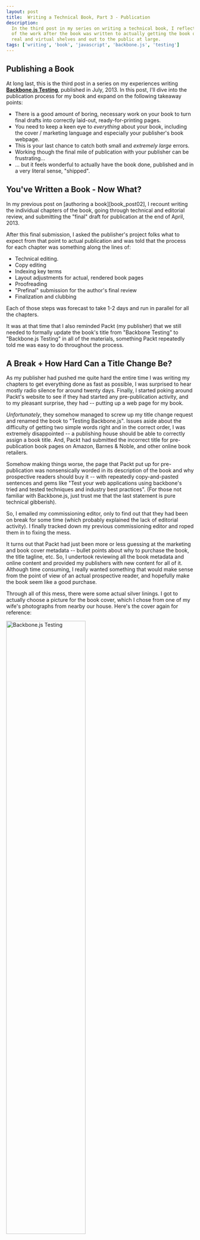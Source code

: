```yaml
---
layout: post
title:  Writing a Technical Book, Part 3 - Publication
description:
  In the third post in my series on writing a technical book, I reflect on all
  of the work after the book was written to actually getting the book on
  real and virtual shelves and out to the public at large.
tags: ['writing', 'book', 'javascript', 'backbone.js', 'testing']
---
```


## Publishing a Book

At long last, this is the third post in a series on my experiences writing
**[Backbone.js Testing][book_packt]**, published in July, 2013. In this post,
I'll dive into the publication process for my book and expand on the
following takeaway points:

* There is a good amount of boring, necessary work on your book to turn
  final drafts into correctly laid-out, ready-for-printing pages.
* You need to keep a keen eye to _everything_ about your book, including the
  cover / marketing language and especially your publisher's book webpage.
* This is your last chance to catch both small and _extremely large_ errors.
* Working though the final mile of publication with your publisher can be
  frustrating...
* ... but it feels wonderful to actually have the book done, published and
  in a very literal sense, "shipped".


## You've Written a Book - Now What?

In my previous post on [authoring a book][book_post02], I recount writing the
individual chapters of the book, going through technical and editorial review,
and submitting the "final" draft for publication at the end of April, 2013.

After this final submission, I asked the publisher's project folks what to
expect from that point to actual publication and was told that the process for
each chapter was something along the lines of:

* Technical editing.
* Copy editing
* Indexing key terms
* Layout adjustments for actual, rendered book pages
* Proofreading
* "Prefinal" submission for the author's final review
* Finalization and clubbing

Each of those steps was forecast to take 1-2 days and run in parallel for all
the chapters.

It was at that time that I also reminded Packt (my publisher) that we still
needed to formally update the book's title from "Backbone Testing" to
"Backbone.js Testing" in all of the materials, something Packt repeatedly told
me was easy to do throughout the process.

<!-- more start -->


## A Break + How Hard Can a Title Change Be?

As my publisher had pushed me quite hard the entire time I was writing my
chapters to get everything done as fast as possible, I was surprised to hear
mostly radio silence for around twenty days. Finally, I started poking around
Packt's website to see if they had started any pre-publication activity, and to
my pleasant surprise, they had -- putting up a web page for my book.

_Unfortunately_, they somehow managed to screw up my title change request and
renamed the book to "Testing Backbone.js". Issues aside about the difficulty
of getting two simple words right and in the correct order, I was extremely
disappointed -- a publishing house should be able to correctly assign a book
title. And, Packt had submitted the incorrect title for pre-publication book
pages on Amazon, Barnes & Noble, and other online book retailers.

Somehow making things worse, the page that Packt put up for pre-publication was
nonsensically worded in its description of the book and why prospective readers
should buy it -- with repeatedly copy-and-pasted sentences and gems like "Test
your web applications using backbone's tried and tested techniques and industry
best practices". (For those not familiar with Backbone.js, just trust me that
the last statement is pure technical gibberish).

So, I emailed my commissioning editor, only to find out that they had been on
break for some time (which probably explained the lack of editorial activity). I
finally tracked down my previous commissioning editor and roped them in to
fixing the mess.

It turns out that Packt had just been more or less guessing at the marketing and
book cover metadata -- bullet points about why to purchase the book, the title
tagline, etc. So, I undertook reviewing all the book metadata and online content
and provided my publishers with new content for all of it. Although time
consuming, I really wanted something that would make sense from the point of
view of an actual prospective reader, and hopefully make the book seem like a
good purchase.

Through all of this mess, there were some actual silver linings. I got to
actually choose a picture for the book cover, which I chose from one of my
wife's photographs from nearby our house. Here's the cover again for
reference:

<div class="pull-center">
  <a href="http://www.packtpub.com/backbonejs-testing/book">
    <img class="bordered"
         style="width: 65%; max-width: 350px;"
         alt="Backbone.js Testing"
         title="Backbone.js Testing"
         src="{{ site.url }}{{ site.baseurl }}media/img/2013/06/13/book-cover.jpg" />
  </a>
  <p />
</div>

And, I did learn about _all_ of the details of the book cover and website
marketing content because I was so paranoid about something else inaccurate or
nonsensical being written on my behalf about the book.


## Prefinal and Final Editing

After the diversion of the book title / marketing material, Packt finally
got the first chapters back to me for prefinal review on May 30th, supposedly
targeting a "to the printers" date of June 10th. When I asked about the delay
and impending deadline, the publisher responded that they had actually been
short-staffed the entire time after I submitted my final drafts. We jointly
agreed to push back the actual final deadline.

The prefinal and final editing process was mostly boring but important work. I
was sent PDFs of what would be close to the final layout and look for the
chapters to review, with comments and suggestions from the publisher. The
technical editors and proofreaders didn't find many issues and sometimes mis-
identified correct writing as errors. But, they did ultimately find a number of
real errors we were able to correct.

It was also a good opportunity for me to re-read my chapters after about a
month's break. At that point, I didn't really have a chance to make substantive
changes (which would dramatically affect the layout work), but I was able to
gauge the readability and substantive arch of the book as a whole. And, I also
found a few bugs and errors on my own in the process.

Packt and I went back and forth either one or two times per chapter, circling
around a narrowing group of sentences and words to discuss, and then finally
arrived at the "good enough!" point. On July 3rd, I sent over the final approval
of all the remaining chapters. And, on July 12th, I received confirmation that
the book was uploaded to the printers and thus officially published / available
for purchase.


## It's Published! Now What?

I will post a final article on the post-publication / marketing experience with
my book, but the short version is that I did feel a huge relief actually getting
the book out the door and curiosity as to what would happen next.

Up until that point, I didn't really have a lot of time for reflection along the
way as to how good or bad the book was, or whether or not folks would actually
buy it once it went on sale. But after publication, and especially when I was
helping marketing the book, I did feel some degree of nervousness and
anticipation as to what developers out in the wild would think of something that
I had dedicated a good chunk of the past half year writing.

*But, more on that in the last post in this series...*

[backbone]: http://backbonejs.org/
[packtpub]: http://www.packtpub.com/
[book_repo]: https://github.com/ryan-roemer/backbone-testing/
[book_site]: http://backbone-testing.com/
[book_packt]: http://www.packtpub.com/backbonejs-testing/book
[book_post01]: {{ site.url }}{{ site.baseurl }}2013/08/04/writing-a-technical-book-part-1.html
[book_post02]: {{ site.url }}{{ site.baseurl }}2013/11/25/writing-a-technical-book-part-2.html
[sinon]: http://sinonjs.org/
[mocha]: http://mochajs.org/
[chai]: http://chaijs.com/

<!-- more end -->
